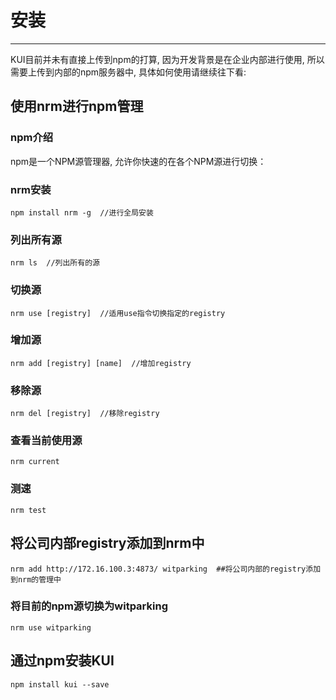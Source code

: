 <style>
    .code {
        background-color:#f7f7f7;
        padding: 20px;
    }
</style>
# 安装
----
KUI目前并未有直接上传到npm的打算, 因为开发背景是在企业内部进行使用, 所以需要上传到内部的npm服务器中, 具体如何使用请继续往下看:
## 使用nrm进行npm管理
### npm介绍
npm是一个NPM源管理器, 允许你快速的在各个NPM源进行切换：
### nrm安装
<pre><code>npm install nrm -g  //进行全局安装</code></pre>
### 列出所有源
<pre><code>nrm ls  //列出所有的源</code></pre>
### 切换源
<pre><code>nrm use [registry]  //适用use指令切换指定的registry</code></pre>
### 增加源
<pre><code>nrm add [registry] [name]  //增加registry</code></pre>
### 移除源
<pre><code>nrm del [registry]  //移除registry</code></pre>
### 查看当前使用源
<pre><code>nrm current</code></pre>
### 测速
<pre><code>nrm test</code></pre>
## 将公司内部registry添加到nrm中
<pre><code>nrm add http://172.16.100.3:4873/ witparking  ##将公司内部的registry添加到nrm的管理中</code></pre>
### 将目前的npm源切换为witparking
<pre><code>nrm use witparking</code></pre>
## 通过npm安装KUI
<pre><code>npm install kui --save</code></pre>